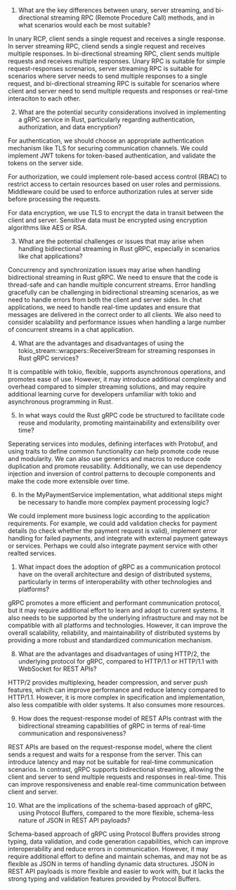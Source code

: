 1. What are the key differences between unary, server streaming, and bi-directional streaming RPC (Remote Procedure Call) methods, and in what scenarios would each be most suitable?

In unary RCP, client sends a single request and receives a single response. In server streaming RPC, cliend sends a single request and receives multiple responses. In bi-directional streaming RPC, client sends multiple requests and receives multiple responses. Unary RPC is suitable for simple request-responses screnarios, server streaming RPC is suitable for scenarios where server needs to send multiple responses to a single request, and bi-directional streaming RPC is suitable for scenarios where client and server need to send multiple requests and responses or real-time interaciton to each other.

2. What are the potential security considerations involved in implementing a gRPC service in Rust, particularly regarding authentication, authorization, and data encryption?

For authentication, we should choose an appropriate authentication mechanism like TLS for securing communication channels. We could implement JWT tokens for token-based authentication, and validate the tokens on the server side. 

For authorization, we could implement role-based access control (RBAC) to restrict access to certain resources based on user roles and permissions. Middleware could be used to enforce authorization rules at server side before processing the requests.

For data encryption, we use TLS to encrypt the data in transit between the client and server. Sensitive data must be encrypted using encryption algorithms like AES or RSA.

3. What are the potential challenges or issues that may arise when handling bidirectional streaming in Rust gRPC, especially in scenarios like chat applications?

Concurrency and synchronization issues may arise when handling bidirectional streaming in Rust gRPC. We need to ensure that the code is thread-safe and can handle multiple concurrent streams. Error handling gracefully can be challenging in bidirectional streaming scenarios, as we need to handle errors from both the client and server sides. In chat applications, we need to handle real-time updates and ensure that messages are delivered in the correct order to all clients. We also need to consider scalability and performance issues when handling a large number of concurrent streams in a chat application.

4. What are the advantages and disadvantages of using the tokio_stream::wrappers::ReceiverStream for streaming responses in Rust gRPC services?

It is compatible with tokio, flexible, supports asynchronous operations, and promotes ease of use. However, it may introduce additional complexity and overhead compared to simpler streaming solutions, and may require additional learning curve for developers unfamiliar with tokio and asynchronous programming in Rust.

5. In what ways could the Rust gRPC code be structured to facilitate code reuse and modularity, promoting maintainability and extensibility over time?

Seperating services into modules, defining interfaces with Protobuf, and using traits to define common functionality can help promote code reuse and modularity. We can also use generics and macros to reduce code duplication and promote reusability. Additionally, we can use dependency injection and inversion of control patterns to decouple components and make the code more extensible over time.

6. In the MyPaymentService implementation, what additional steps might be necessary to handle more complex payment processing logic?

We could implement more business logic according to the application requirements. For example, we could add validation checks for payment details (to check whether the payment request is valid), implement error handling for failed payments, and integrate with external payment gateways or services. Perhaps we could also integrate payment service with other realted services. 

1. What impact does the adoption of gRPC as a communication protocol have on the overall architecture and design of distributed systems, particularly in terms of interoperability with other technologies and platforms?

gRPC promotes a more efficient and performant communication protocol, but it may require additional effort to learn and adopt to current systems. It also needs to be supported by the underlying infrastructure and may not be compatible with all platforms and technologies. However, it can improve the overall scalability, reliability, and maintainability of distributed systems by providing a more robust and standardized communication mechanism.


8. What are the advantages and disadvantages of using HTTP/2, the underlying protocol for gRPC, compared to HTTP/1.1 or HTTP/1.1 with WebSocket for REST APIs?

HTTP/2 provides multiplexing, header compression, and server push features, which can improve performance and reduce latency compared to HTTP/1.1. However, it is more complex in specification and implementation, also less compatible with older systems. It also consumes more resources.

9.  How does the request-response model of REST APIs contrast with the bidirectional streaming capabilities of gRPC in terms of real-time communication and responsiveness? 

REST APIs are based on the request-response model, where the client sends a request and waits for a response from the server. This can introduce latency and may not be suitable for real-time communication scenarios. In contrast, gRPC supports bidirectional streaming, allowing the client and server to send multiple requests and responses in real-time. This can improve responsiveness and enable real-time communication between client and server.

10. What are the implications of the schema-based approach of gRPC, using Protocol Buffers, compared to the more flexible, schema-less nature of JSON in REST API payloads?

Schema-based approach of gRPC using Protocol Buffers provides strong typing, data validation, and code generation capabilities, which can improve interoperability and reduce errors in communication. However, it may require additional effort to define and maintain schemas, and may not be as flexible as JSON in terms of handling dynamic data structures. JSON in REST API payloads is more flexible and easier to work with, but it lacks the strong typing and validation features provided by Protocol Buffers.